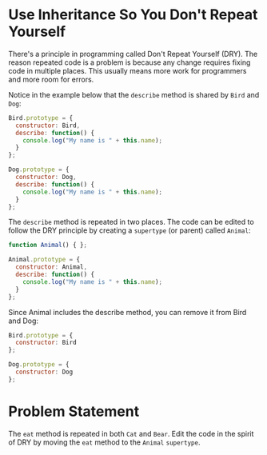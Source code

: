 # Use Inheritance So You Don't Repeat Yourself
There's a principle in programming called Don't Repeat Yourself (DRY). The reason repeated code is a problem is because any change requires fixing code in multiple places. This usually means more work for programmers and more room for errors.

Notice in the example below that the ```describe``` method is shared by ```Bird``` and ```Dog```:
```javascript
Bird.prototype = {
  constructor: Bird,
  describe: function() {
    console.log("My name is " + this.name);
  }
};

Dog.prototype = {
  constructor: Dog,
  describe: function() {
    console.log("My name is " + this.name);
  }
};
```
The ```describe``` method is repeated in two places. The code can be edited to follow the DRY principle by creating a ```supertype``` (or parent) called ```Animal```:
```javascript
function Animal() { };

Animal.prototype = {
  constructor: Animal, 
  describe: function() {
    console.log("My name is " + this.name);
  }
};
```
Since Animal includes the describe method, you can remove it from Bird and Dog:
```javascript
Bird.prototype = {
  constructor: Bird
};

Dog.prototype = {
  constructor: Dog
};
```

# Problem Statement
The ```eat``` method is repeated in both ```Cat``` and ```Bear```. Edit the code in the spirit of DRY by moving the ```eat``` method to the ```Animal``` ```supertype```.
